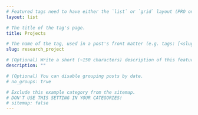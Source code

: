 ```yaml
---
# Featured tags need to have either the `list` or `grid` layout (PRO only).
layout: list

# The title of the tag's page.
title: Projects

# The name of the tag, used in a post's front matter (e.g. tags: [<slug>]).
slug: research_project

# (Optional) Write a short (~150 characters) description of this featured tag.
description: ""

# (Optional) You can disable grouping posts by date.
# no_groups: true

# Exclude this example category from the sitemap.
# DON'T USE THIS SETTING IN YOUR CATEGORIES!
# sitemap: false
---
```

